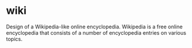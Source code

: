 # wiki
Design of a Wikipedia-like online encyclopedia.
Wikipedia is a free online encyclopedia that consists of a number of encyclopedia entries on various topics.
